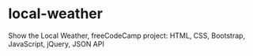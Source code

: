 # local-weather
Show the Local Weather, freeCodeCamp project: HTML, CSS, Bootstrap, JavaScript, jQuery, JSON API

